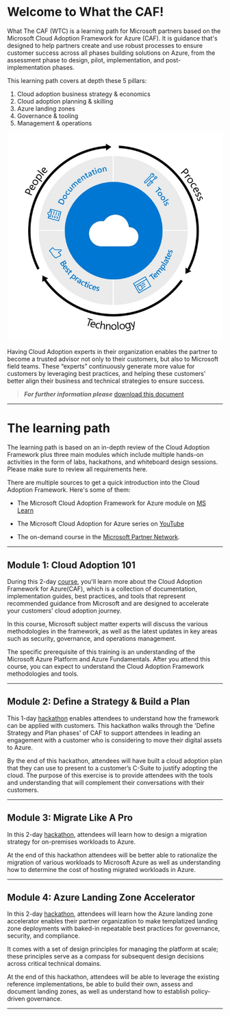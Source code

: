 # Welcome to What the CAF!

What The CAF (WTC) is a learning path for Microsoft partners based on the Microsoft Cloud Adoption Framework for Azure (CAF). It is guidance that's designed to help partners create and use robust processes to ensure customer success across all phases building solutions on Azure, from the assessment phase to design, pilot, 
implementation, and post-implementation phases.

This learning path covers at depth these 5 pillars:

1. Cloud adoption business strategy & economics
2. Cloud adoption planning & skilling
3. Azure landing zones
4. Governance & tooling
5. Management & operations

![CA Expert](./images/what-the-caf.jpg)

Having Cloud Adoption experts in their organization enables the partner to become a trusted advisor not only to their customers, but also to Microsoft field teams. These “experts” continuously generate more value for customers by leveraging best practices, and helping these customers' better align their business and technical strategies to ensure success.

> **_For further information please_** [download this document](./sources/what-the-caf-lp-overview.pdf)

---

# The learning path

The learning path is based on an in-depth review of the Cloud Adoption Framework plus three main modules which include multiple hands-on activities in the form of labs, hackathons, and whiteboard design sessions. Please make sure to review all requirements here.

There are multiple sources to get a quick introduction into the Cloud Adoption Framework. Here's some of them:

- The Microsoft Cloud Adoption Framework for Azure module on [MS Learn](https://docs.microsoft.com/en-us/learn/modules/microsoft-cloud-adoption-framework-for-azure)

- The Microsoft Cloud Adoption for Azure series on [YouTube](https://www.youtube.com/playlist?list=PLlrxD0HtieHieP3AGObTE8YUpfS6bYtoY)

- The on-demand course in the [Microsoft Partner Network](https://partner.microsoft.com/en-us/training/assets/collection/cloud-adoption-framework-for-microsoft-azure#/).

---

## Module 1: Cloud Adoption 101

During this 2-day [course](/learning_path_modules/01_Cloud_Adoption_101_Workshop), you'll learn more about the Cloud Adoption Framework for Azure(CAF), which is a collection of documentation, implementation guides, best practices, and tools that represent recommended guidance from Microsoft and are designed to accelerate your customers' cloud adoption journey.

In this course, Microsoft subject matter experts will discuss the various methodologies in the framework, as well as the latest updates in key areas such as security, governance, and operations management.

The specific prerequisite of this training is an understanding of the Microsoft Azure Platform and Azure Fundamentals. After you attend this course, you can expect to understand the Cloud Adoption Framework methodologies and tools.

---

## Module 2: Define a Strategy & Build a Plan

This 1-day [hackathon](/learning_path_modules/02_Strategy_and_Plan_Hackathon) enables attendees to understand how the framework can be applied with customers. This hackathon walks through the 'Define Strategy and Plan phases' of CAF to support attendees in leading an engagement with a customer who is considering to move their digital assets to Azure.

By the end of this hackathon, attendees will have built a cloud adoption plan that they can use to present to a customer’s C-Suite to justify adopting the cloud. The purpose of this exercise is to provide attendees with the tools and understanding that will complement their conversations with their customers.

---

## Module 3: Migrate Like A Pro

In this 2-day [hackathon](/learning_path_modules/03_Migrate_Like_a_Pro), attendees will learn how to design a migration strategy for on-premises workloads to Azure.

At the end of this hackathon attendees will be better able to rationalize the migration of various workloads to Microsoft Azure as well as understanding how to determine the cost of hosting migrated workloads in Azure.

---

## Module 4: Azure Landing Zone Accelerator

In this 2-day [hackathon](/learning_path_modules/04_ALZ_Accelerator), attendees will learn how the Azure landing zone accelerator enables their partner organization to make templatized landing zone deployments with baked-in repeatable best practices for governance, security, and compliance.

It comes with a set of design principles for managing the platform at scale; these principles serve as a compass for subsequent design decisions across critical technical domains.

At the end of this hackathon, attendees will be able to leverage the existing reference implementations, be able to build their own, assess and document landing zones, as well as understand how to establish policy-driven governance.

---
